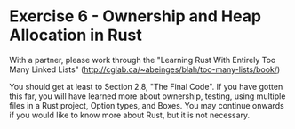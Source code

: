 # Exercise 6 - Ownership and Heap Allocation in Rust

With a partner, please work through the "Learning Rust With Entirely Too Many Linked Lists" (http://cglab.ca/~abeinges/blah/too-many-lists/book/)

You should get at least to Section 2.8, "The Final Code".  If you have gotten this far, you will have learned more about ownership, testing, using multiple files in a Rust project, Option types, and Boxes.  You may continue onwards if you would like to know more about Rust, but it is not necessary.

